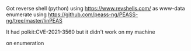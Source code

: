 Got reverse shell (python) using https://www.revshells.com/ as www-data
enumerate using https://github.com/peass-ng/PEASS-ng/tree/master/linPEAS

It had polkit:CVE-2021-3560 but it didn't work on my machine

on enumeration